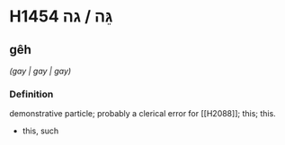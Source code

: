# H1454 גֵּה / גה

## gêh

_(gay | ɡay | ɡay)_

### Definition

demonstrative particle; probably a clerical error for [[H2088]]; this; this.

- this, such
